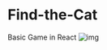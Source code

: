 # Find-the-Cat
Basic Game in React
![img](https://user-images.githubusercontent.com/77177207/151214158-c0e7df45-7a0e-402c-9778-9097c8c752e6.PNG)
